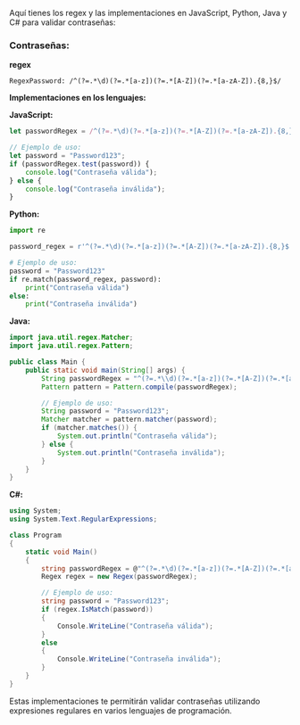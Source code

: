 Aquí tienes los regex y las implementaciones en JavaScript, Python, Java y C# para validar contraseñas:

### Contraseñas:

**regex**
```regex
RegexPassword: /^(?=.*\d)(?=.*[a-z])(?=.*[A-Z])(?=.*[a-zA-Z]).{8,}$/
```

**Implementaciones en los lenguajes:**

**JavaScript:**
```javascript
let passwordRegex = /^(?=.*\d)(?=.*[a-z])(?=.*[A-Z])(?=.*[a-zA-Z]).{8,}$/;

// Ejemplo de uso:
let password = "Password123";
if (passwordRegex.test(password)) {
    console.log("Contraseña válida");
} else {
    console.log("Contraseña inválida");
}
```

**Python:**
```python
import re

password_regex = r'^(?=.*\d)(?=.*[a-z])(?=.*[A-Z])(?=.*[a-zA-Z]).{8,}$'

# Ejemplo de uso:
password = "Password123"
if re.match(password_regex, password):
    print("Contraseña válida")
else:
    print("Contraseña inválida")
```

**Java:**
```java
import java.util.regex.Matcher;
import java.util.regex.Pattern;

public class Main {
    public static void main(String[] args) {
        String passwordRegex = "^(?=.*\\d)(?=.*[a-z])(?=.*[A-Z])(?=.*[a-zA-Z]).{8,}$";
        Pattern pattern = Pattern.compile(passwordRegex);

        // Ejemplo de uso:
        String password = "Password123";
        Matcher matcher = pattern.matcher(password);
        if (matcher.matches()) {
            System.out.println("Contraseña válida");
        } else {
            System.out.println("Contraseña inválida");
        }
    }
}
```

**C#:**
```csharp
using System;
using System.Text.RegularExpressions;

class Program
{
    static void Main()
    {
        string passwordRegex = @"^(?=.*\d)(?=.*[a-z])(?=.*[A-Z])(?=.*[a-zA-Z]).{8,}$";
        Regex regex = new Regex(passwordRegex);

        // Ejemplo de uso:
        string password = "Password123";
        if (regex.IsMatch(password))
        {
            Console.WriteLine("Contraseña válida");
        }
        else
        {
            Console.WriteLine("Contraseña inválida");
        }
    }
}
```

Estas implementaciones te permitirán validar contraseñas utilizando expresiones regulares en varios lenguajes de programación.
